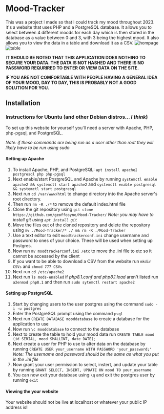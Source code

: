 # Mood-Tracker
This was a project I made so that I could track my mood throughout 2023. It's a website that uses PHP and a PostgreSQL database. It allows you to select between 4 different moods for each day which is then stored in the database as a value between 0 and 3, with 3 being the highest mood. It also allows you to view the data in a table and download it as a CSV.
![hompage](https://user-images.githubusercontent.com/9003050/212434721-bf63237b-2f74-4a14-8815-ac87e424572f.png)
![table](https://user-images.githubusercontent.com/9003050/212434725-9604604c-e1cd-4bd4-91e5-396dad6fed63.png)


**IT SHOULD BE NOTED THAT THIS APPLICATION DOES NOTHING TO SECURE YOUR DATA. THE DATA IS NOT HASHED AND THERE IS NO PASSWORD REQURIRED TO ENTER OR VIEW DATA ON THE SITE.**

**IF YOU ARE NOT COMFORTABLE WITH PEOPLE HAVING A GENERAL IDEA OF YOUR MOOD, DAY TO DAY, THIS IS PROBABLY NOT A GOOD SOLUTION FOR YOU.**

## Installation
### Instructions for Ubuntu (and other Debian distros... *I think*)
To set up this website for yourself you'll need a server with Apache, PHP, php-pgsql, and PostgreSQL. 

*Note: if these commands are being run as a user other than root they will likely have to be run using sudo*
#### Setting up Apache
1. To install Apache, PHP, and PostgreSQL: `apt install apache2 postgresql php php-pgsql`
2. Next enable/start PostgreSQL and Apache by running `systemctl enable apache2 && systemctl start apache2` and `systemctl enable postgresql && systemctl start postgresql`
3. Next run `cd /var/www/html` to change directory into the Apache server's root directory. 
4. Then run `rm -R ./*` to remove the default index.html file
5. Clone the git repository using `git clone https://github.com/geoffcoyne/Mood-Tracker/` *Note: you may have to install git using `apt install git`*
6. Move the files out of the cloned repository and delete the repository using `mv ./Mood-Tracker/* ./ && rm -R ./Mood-Tracker`
8. Use a text editor to edit `moodtrackerconf.ini` change username and password to ones of your choice. These will be used when setting up Postgres.
9. Now run `mv moodtrackerconf.ini /etc` to move the .ini file to etc so it cannot be accessed by the client 
10. If you want to be able to download a CSV from the website run `mkdir CSVs` and `chmod 777 CSVs`
11. Next run `cd /etc/apache2`
12. Next run `ls mods-enabled` if *php8.1.conf and php8.1.load* aren't listed run `a2enmod php8.1` and then run `sudo sytemctl restart apache2`

#### Setting up PostgreSQL
1. Start by changing users to the user postgres using the command `sudo -i -u postgres`
2. Enter the PostgreSQL prompt using the command `psql` 
3. Next run `CREATE DATABASE mooddatabase` to create a database for the application to use
4. Now run `\c mooddatabase` to connect to the database
5. Next to create the table to hold your mood data run `CREATE TABLE mood  (id SERIAL, mood SMALLINT, date DATE);`
6. Next create a user for PHP to use to alter data on the database by running `CREATE USER your_username WITH PASSWORD 'your_password;'` *Note: The username and password should be the same as what you put in the .ini file*
7. Now grant your user permission to select, instert, and update your table by running `GRANT SELECT, INSERT, UPDATE ON mood TO your_username`
7. You can now exit your database using `\q` and exit the postgres user by running `exit`

#### Viewing the your website
Your website should not be live at localhost or whatever your public IP address is! 
